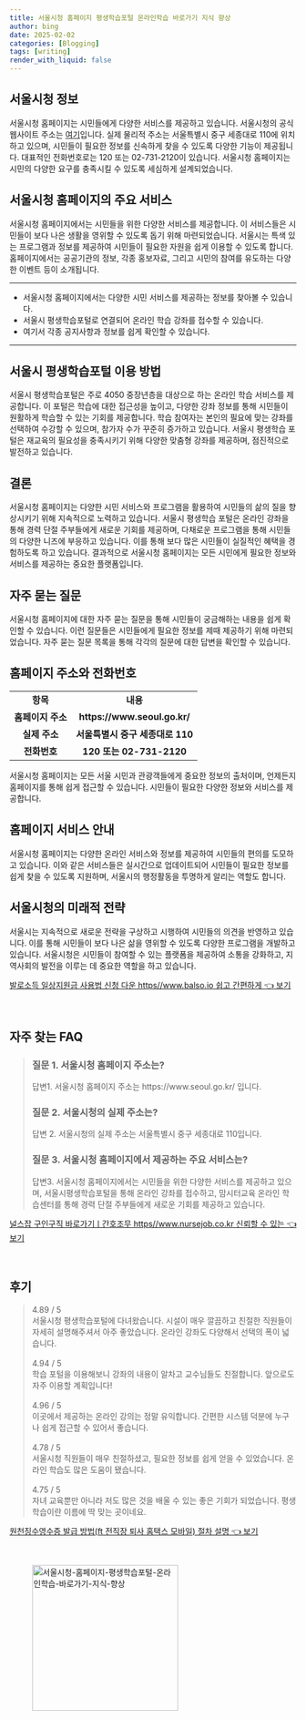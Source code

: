 ```yaml
---
title: 서울시청 홈페이지 평생학습포털 온라인학습 바로가기 지식 향상
author: bing
date: 2025-02-02
categories: [Blogging]
tags: [writing]
render_with_liquid: false
---
```



<h2 id='서울시청_정보'>서울시청 정보</h2>

<p>서울시청 홈페이지는 시민들에게 다양한 서비스를 제공하고 있습니다. 서울시청의 공식 웹사이트 주소는 <a href="https://www.seoul.go.kr/">여기</a>입니다. 실제 물리적 주소는 서울특별시 중구 세종대로 110에 위치하고 있으며, 시민들이 필요한 정보를 신속하게 찾을 수 있도록 다양한 기능이 제공됩니다. 대표적인 전화번호로는 120 또는 02-731-2120이 있습니다. 서울시청 홈페이지는 시민의 다양한 요구를 충족시킬 수 있도록 세심하게 설계되었습니다.</p>

<h2 id='주요_서비스'>서울시청 홈페이지의 주요 서비스</h2>

<p>서울시청 홈페이지에서는 시민들을 위한 다양한 서비스를 제공합니다. 이 서비스들은 시민들이 보다 나은 생활을 영위할 수 있도록 돕기 위해 마련되었습니다. 서울시는 특색 있는 프로그램과 정보를 제공하여 시민들이 필요한 자원을 쉽게 이용할 수 있도록 합니다. 홈페이지에서는 공공기관의 정보, 각종 홍보자료, 그리고 시민의 참여를 유도하는 다양한 이벤트 등이 소개됩니다.</p>

<hr />

<ul>
    <li>서울시청 홈페이지에서는 다양한 시민 서비스를 제공하는 정보를 찾아볼 수 있습니다.</li>
    <li>서울시 평생학습포털로 연결되어 온라인 학습 강좌를 접수할 수 있습니다.</li>
    <li>여기서 각종 공지사항과 정보를 쉽게 확인할 수 있습니다.</li>
</ul>

<hr />

<h2 id='평생학습포털_이용방법'>서울시 평생학습포털 이용 방법</h2>

<p>서울시 평생학습포털은 주로 4050 중장년층을 대상으로 하는 온라인 학습 서비스를 제공합니다. 이 포털은 학습에 대한 접근성을 높이고, 다양한 강좌 정보를 통해 시민들이 원활하게 학습할 수 있는 기회를 제공합니다. 학습 참여자는 본인의 필요에 맞는 강좌를 선택하여 수강할 수 있으며, 참가자 수가 꾸준히 증가하고 있습니다. 서울시 평생학습 포털은 재교육의 필요성을 충족시키기 위해 다양한 맞춤형 강좌를 제공하며, 점진적으로 발전하고 있습니다.</p>

<h2 id='결론'>결론</h2>

<p>서울시청 홈페이지는 다양한 시민 서비스와 프로그램을 활용하여 시민들의 삶의 질을 향상시키기 위해 지속적으로 노력하고 있습니다. 서울시 평생학습 포털은 온라인 강좌을 통해 경력 단절 주부들에게 새로운 기회를 제공하며, 다채로운 프로그램을 통해 시민들의 다양한 니즈에 부응하고 있습니다. 이를 통해 보다 많은 시민들이 실질적인 혜택을 경험하도록 하고 있습니다. 결과적으로 서울시청 홈페이지는 모든 시민에게 필요한 정보와 서비스를 제공하는 중요한 플랫폼입니다.</p>

<h2 id='자주_묻는_질문'>자주 묻는 질문</h2>

<p>서울시청 홈페이지에 대한 자주 묻는 질문을 통해 시민들이 궁금해하는 내용을 쉽게 확인할 수 있습니다. 이런 질문들은 시민들에게 필요한 정보를 제때 제공하기 위해 마련되었습니다. 자주 묻는 질문 목록을 통해 각각의 질문에 대한 답변을 확인할 수 있습니다.</p>

<h2 id='홈페이지_주소와_전화번호'>홈페이지 주소와 전화번호</h2>

<table>
    <tr>
        <td style="text-align: center; height: 17px;"><b>항목</b></td>
        <td style="text-align: center; height: 17px;"><b>내용</b></td>
    </tr>
    <tr>
        <td style="text-align: center; height: 17px;"><b>홈페이지 주소</b></td>
        <td style="text-align: center; height: 17px;"><b>https://www.seoul.go.kr/</b></td>
    </tr>
    <tr>
        <td style="text-align: center; height: 17px;"><b>실제 주소</b></td>
        <td style="text-align: center; height: 17px;"><b>서울특별시 중구 세종대로 110</b></td>
    </tr>
    <tr>
        <td style="text-align: center; height: 17px;"><b>전화번호</b></td>
        <td style="text-align: center; height: 17px;"><b>120 또는 02-731-2120</b></td>
    </tr>
</table>

<p>서울시청 홈페이지는 모든 서울 시민과 관광객들에게 중요한 정보의 출처이며, 언제든지 홈페이지를 통해 쉽게 접근할 수 있습니다. 시민들이 필요한 다양한 정보와 서비스를 제공합니다.</p>

<h2 id='홈페이지_서비스_안내'>홈페이지 서비스 안내</h2>

<p>서울시청 홈페이지는 다양한 온라인 서비스와 정보를 제공하여 시민들의 편의를 도모하고 있습니다. 이와 같은 서비스들은 실시간으로 업데이트되어 시민들이 필요한 정보를 쉽게 찾을 수 있도록 지원하며, 서울시의 행정활동을 투명하게 알리는 역할도 합니다.</p>

<h2 id='서울시청의_미래적_전략'>서울시청의 미래적 전략</h2>

<p>서울시는 지속적으로 새로운 전략을 구상하고 시행하여 시민들의 의견을 반영하고 있습니다. 이를 통해 시민들이 보다 나은 삶을 영위할 수 있도록 다양한 프로그램을 개발하고 있습니다. 서울시청은 시민들이 참여할 수 있는 플랫폼을 제공하여 소통을 강화하고, 지역사회의 발전을 이루는 데 중요한 역할을 하고 있습니다.</p>


<p><a class="click-button" title="발로소득 일상지원금 사용법 신청 다운 https//www.balso.io 쉽고 간편하게" href="https://aptwhite.github.io/posts/%EB%B0%9C%EB%A1%9C%EC%86%8C%EB%93%9D-%EC%9D%BC%EC%83%81%EC%A7%80%EC%9B%90%EA%B8%88-%EC%82%AC%EC%9A%A9%EB%B2%95-%EC%8B%A0%EC%B2%AD-%EB%8B%A4%EC%9A%B4-httpswww.balso.io-%EC%89%BD%EA%B3%A0-%EA%B0%84%ED%8E%B8%ED%95%98%EA%B2%8C/" rel="dofollow">발로소득 일상지원금 사용법 신청 다운 https//www.balso.io 쉽고 간편하게 👈 보기</a></p><br>
<h2 id='자주_찾는_FAQ'>자주 찾는 FAQ</h2>
<div itemscope="" itemtype="https://schema.org/FAQPage"> 
<blockquote> 
<div itemscope="" itemprop="mainEntity" itemtype="https://schema.org/Question"> 
<h3 itemprop="name">질문 1. 서울시청 홈페이지 주소는?</h3> 
<div itemscope="" itemprop="acceptedAnswer" itemtype="https://schema.org/Answer"> 
<span itemprop="text"> 
<p>답변1. 서울시청 홈페이지 주소는 https://www.seoul.go.kr/ 입니다.</p> 
</span> 
</div> 
</div> 
<div itemscope="" itemprop="mainEntity" itemtype="https://schema.org/Question"> 
<h3 itemprop="name">질문 2. 서울시청의 실제 주소는?</h3> 
<div itemscope="" itemprop="acceptedAnswer" itemtype="https://schema.org/Answer"> 
<span itemprop="text"> 
<p>답변 2. 서울시청의 실제 주소는 서울특별시 중구 세종대로 110입니다.</p> 
</span> 
</div> 
</div> 
<div itemscope="" itemprop="mainEntity" itemtype="https://schema.org/Question"> 
<h3 itemprop="name">질문 3. 서울시청 홈페이지에서 제공하는 주요 서비스는?</h3> 
<div itemscope="" itemprop="acceptedAnswer" itemtype="https://schema.org/Answer"> 
<span itemprop="text"> 
<p>답변3. 서울시청 홈페이지에서는 시민들을 위한 다양한 서비스를 제공하고 있으며, 서울시평생학습포털을 통해 온라인 강좌를 접수하고, 맘시터교육 온라인 학습센터를 통해 경력 단절 주부들에게 새로운 기회를 제공하고 있습니다.</p> 
</span> 
</div> 
</div> 
</blockquote> 
</div>
<p><a class="click-button" title="널스잡 구인구직 바로가기ㅣ간호조무 https//www.nursejob.co.kr 신뢰할 수 있는" href="https://aptwhite.github.io/posts/%EB%84%90%EC%8A%A4%EC%9E%A1-%EA%B5%AC%EC%9D%B8%EA%B5%AC%EC%A7%81-%EB%B0%94%EB%A1%9C%EA%B0%80%EA%B8%B0%E3%85%A3%EA%B0%84%ED%98%B8%EC%A1%B0%EB%AC%B4-httpswww.nursejob.co.kr-%EC%8B%A0%EB%A2%B0%ED%95%A0-%EC%88%98-%EC%9E%88%EB%8A%94/" rel="dofollow">널스잡 구인구직 바로가기ㅣ간호조무 https//www.nursejob.co.kr 신뢰할 수 있는 👈 보기</a></p><br>
<h2 id='후기'>후기</h2>
<div itemscope itemtype="https://schema.org/Product">
  <blockquote>
  <div itemprop="review" itemscope itemtype="https://schema.org/Review">
      <div itemprop="reviewRating" itemscope itemtype="https://schema.org/Rating"> <span itemprop="ratingValue">4.89</span> / <span itemprop="bestRating">5</span> </div>
      <span itemprop="reviewBody">서울시청 평생학습포털에 다녀왔습니다. 시설이 매우 깔끔하고 친절한 직원들이 자세히 설명해주셔서 아주 좋았습니다. 온라인 강좌도 다양해서 선택의 폭이 넓습니다.</span>
  </div>
  <br>
  <div itemprop="review" itemscope itemtype="https://schema.org/Review">
      <div itemprop="reviewRating" itemscope itemtype="https://schema.org/Rating"> <span itemprop="ratingValue">4.94</span> / <span itemprop="bestRating">5</span> </div>
      <span itemprop="reviewBody">학습 포털을 이용해보니 강좌의 내용이 알차고 교수님들도 친절합니다. 앞으로도 자주 이용할 계획입니다!</span>
  </div>
  <br>
  <div itemprop="review" itemscope itemtype="https://schema.org/Review">
      <div itemprop="reviewRating" itemscope itemtype="https://schema.org/Rating"> <span itemprop="ratingValue">4.96</span> / <span itemprop="bestRating">5</span> </div>
      <span itemprop="reviewBody">이곳에서 제공하는 온라인 강의는 정말 유익합니다. 간편한 시스템 덕분에 누구나 쉽게 접근할 수 있어서 좋습니다.</span>
  </div>
  <br>
  <div itemprop="review" itemscope itemtype="https://schema.org/Review">
      <div itemprop="reviewRating" itemscope itemtype="https://schema.org/Rating"> <span itemprop="ratingValue">4.78</span> / <span itemprop="bestRating">5</span> </div>
      <span itemprop="reviewBody">서울시청 직원들이 매우 친절하셨고, 필요한 정보를 쉽게 얻을 수 있었습니다. 온라인 학습도 많은 도움이 됐습니다.</span>
  </div>
  <br>
  <div itemprop="review" itemscope itemtype="https://schema.org/Review">
      <div itemprop="reviewRating" itemscope itemtype="https://schema.org/Rating"> <span itemprop="ratingValue">4.75</span> / <span itemprop="bestRating">5</span> </div>
      <span itemprop="reviewBody">자녀 교육뿐만 아니라 저도 많은 것을 배울 수 있는 좋은 기회가 되었습니다. 평생학습이란 이름에 딱 맞는 곳이네요.</span>
  </div>
  </blockquote>
</div>
<p><a class="click-button" title="원천징수영수증 발급 방법(ft 전직장 퇴사 홈택스 모바일) 절차 설명" href="https://aptwhite.github.io/posts/%EC%9B%90%EC%B2%9C%EC%A7%95%EC%88%98%EC%98%81%EC%88%98%EC%A6%9D-%EB%B0%9C%EA%B8%89-%EB%B0%A9%EB%B2%95(ft-%EC%A0%84%EC%A7%81%EC%9E%A5-%ED%87%B4%EC%82%AC-%ED%99%88%ED%83%9D%EC%8A%A4-%EB%AA%A8%EB%B0%94%EC%9D%BC)-%EC%A0%88%EC%B0%A8-%EC%84%A4%EB%AA%85/" rel="dofollow">원천징수영수증 발급 방법(ft 전직장 퇴사 홈택스 모바일) 절차 설명 👈 보기</a></p><br>
<figure class="image"><img src="https://aptwhite.github.io/assets/img/thumbnail/서울시청-홈페이지-평생학습포털-온라인학습-바로가기-지식-향상.webp" alt="서울시청-홈페이지-평생학습포털-온라인학습-바로가기-지식-향상" width="256" height="256"></figure>